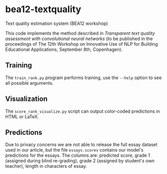 # bea12-textquality
Text quality estimation system (BEA12 workshop)

This code implements the method described in
*Transparent text quality assessment with convolutional neural networks*
(to be published in the proceedings of The 12th Workshop on Innovative Use
of NLP for Building Educational Applications, September 8th, Copenhagen).

## Training

The `train_rank.py` program performs training, use the `--help` option to see
all possible arguments.

## Visualization

The `score_rank_visualize.py` script can output color-coded predictions in
HTML or LaTeX.

## Predictions

Due to privacy concerns we are not able to release the full essay dataset used
in our article, but the file `essays.scores` contains our model's predictions
for the essays. The columns are: predicted score, grade 1 (assigned during
blind re-grading), grade 2 (assigned by student's own teacher), length in
characters of essay.

